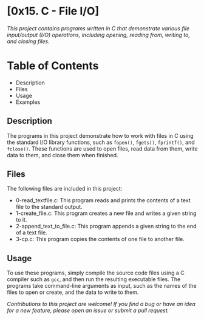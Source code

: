 # [0x15. C - File I/O]
###### This project contains programs written in C that demonstrate various file input/output (I/O) operations, including opening, reading from, writing to, and closing files.

# Table of Contents
* Description
* Files
* Usage
* Examples

## Description
The programs in this project demonstrate how to work with files in C using the standard I/O library functions, such as ```fopen()```, ```fgets()```, ```fprintf()```, and ```fclose()```. These functions are used to open files, read data from them, write data to them, and close them when finished.

## Files
The following files are included in this project:
* 0-read_textfile.c: This program reads and prints the contents of a text file to the standard output.
* 1-create_file.c: This program creates a new file and writes a given string to it.
* 2-append_text_to_file.c: This program appends a given string to the end of a text file.
* 3-cp.c: This program copies the contents of one file to another file.

## Usage
To use these programs, simply compile the source code files using a C compiler such as ```gcc```, and then run the resulting executable files. The programs take command-line arguments as input, such as the names of the files to open or create, and the data to write to them.

_Contributions to this project are welcome! If you find a bug or have an idea for a new feature, please open an issue or submit a pull request._
